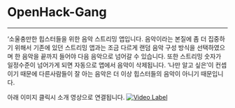 # OpenHack-Gang
-------------------
‘소울충만한 힙스터들을 위한 음악 스트리밍 앱입니다. 음악이라는 본질에 좀 더 집중하기 위해서 기존에 있던 스트리밍 앱과는 조금 다르게 랜덤 음악 구성 방식을 선택하였으며 한 음악을 끝까지 들어야 다음 음악으로 넘어갈 수 있습니다. 또한 스트리밍 숫자가 일정수준이 넘어가게 되면 자동으로 앱에서 음악이 삭제됩니다. ‘나만 알고 싶은’이 컨셉이기 때문에 다른사람들이 잘 아는 음악은 더 이상 힙스터들의 음악이 아니기 때문입니다.


아래 이미지 클릭시 소개 영상으로 연결됩니다.
[![Video Label](https://user-images.githubusercontent.com/19237348/47694589-89578780-dc41-11e8-91a5-3ba215be70fb.png)](https://youtu.be/uLR1RNqJ1Mw?t=0s)
